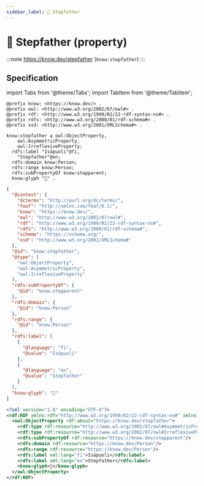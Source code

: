 ```yaml
---
sidebar_label: 👨 Stepfather
---
```


# 👨 Stepfather (property)

:::note
https://know.dev/stepfather
(`know:stepfather`)
:::

## Specification

import Tabs from '@theme/Tabs';
import TabItem from '@theme/TabItem';

<Tabs>
<TabItem value="turtle" label="Turtle">

```turtle
@prefix know: <https://know.dev/> .
@prefix owl: <http://www.w3.org/2002/07/owl#> .
@prefix rdf: <http://www.w3.org/1999/02/22-rdf-syntax-ns#> .
@prefix rdfs: <http://www.w3.org/2000/01/rdf-schema#> .
@prefix xsd: <http://www.w3.org/2001/XMLSchema#> .

know:stepfather a owl:ObjectProperty,
    owl:AsymmetricProperty,
    owl:IrreflexiveProperty;
  rdfs:label "Isäpuoli"@fi,
    "Stepfather"@en;
  rdfs:domain know:Person;
  rdfs:range know:Person;
  rdfs:subPropertyOf know:stepparent;
  know:glyph "👨" .

```

</TabItem>
<TabItem value="jsonld" label="JSON-LD">

```json
{
  "@context": {
    "dcterms": "http://purl.org/dc/terms/",
    "foaf": "http://xmlns.com/foaf/0.1/",
    "know": "https://know.dev/",
    "owl": "http://www.w3.org/2002/07/owl#",
    "rdf": "http://www.w3.org/1999/02/22-rdf-syntax-ns#",
    "rdfs": "http://www.w3.org/2000/01/rdf-schema#",
    "schema": "https://schema.org/",
    "xsd": "http://www.w3.org/2001/XMLSchema#"
  },
  "@id": "know:stepfather",
  "@type": [
    "owl:ObjectProperty",
    "owl:AsymmetricProperty",
    "owl:IrreflexiveProperty"
  ],
  "rdfs:subPropertyOf": {
    "@id": "know:stepparent"
  },
  "rdfs:domain": {
    "@id": "know:Person"
  },
  "rdfs:range": {
    "@id": "know:Person"
  },
  "rdfs:label": [
    {
      "@language": "fi",
      "@value": "Isäpuoli"
    },
    {
      "@language": "en",
      "@value": "Stepfather"
    }
  ],
  "know:glyph": "👨"
}
```

</TabItem>
<TabItem value="rdfxml" label="RDF/XML">

```xml
<?xml version="1.0" encoding="UTF-8"?>
<rdf:RDF xmlns:rdf="http://www.w3.org/1999/02/22-rdf-syntax-ns#" xmlns:know="https://know.dev/" xmlns:owl="http://www.w3.org/2002/07/owl#" xmlns:rdfs="http://www.w3.org/2000/01/rdf-schema#">
  <owl:ObjectProperty rdf:about="https://know.dev/stepfather">
    <rdf:type rdf:resource="http://www.w3.org/2002/07/owl#AsymmetricProperty"/>
    <rdf:type rdf:resource="http://www.w3.org/2002/07/owl#IrreflexiveProperty"/>
    <rdfs:subPropertyOf rdf:resource="https://know.dev/stepparent"/>
    <rdfs:domain rdf:resource="https://know.dev/Person"/>
    <rdfs:range rdf:resource="https://know.dev/Person"/>
    <rdfs:label xml:lang="fi">Isäpuoli</rdfs:label>
    <rdfs:label xml:lang="en">Stepfather</rdfs:label>
    <know:glyph>👨</know:glyph>
  </owl:ObjectProperty>
</rdf:RDF>

```

</TabItem>
</Tabs>
